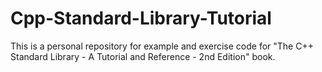 # Cpp-Standard-Library-Tutorial
This is a personal repository for example and exercise code for "The C++ Standard Library - A Tutorial and Reference - 2nd Edition" book.
